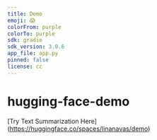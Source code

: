 ```yaml
---
title: Demo
emoji: 😱
colorFrom: purple
colorTo: purple
sdk: gradio
sdk_version: 3.0.6
app_file: app.py
pinned: false
license: cc
---
```


# hugging-face-demo
[Try Text Summarization Here] (https://huggingface.co/spaces/linanavas/demo) 
